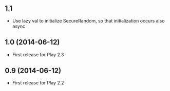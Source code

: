 ## 1.1

- Use lazy val to initialize SecureRandom, so that initialization occurs also async

## 1.0 (2014-06-12)

- First release for Play 2.3

## 0.9 (2014-06-12)

- First release for Play 2.2
